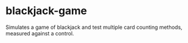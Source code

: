 # blackjack-game
Simulates a game of blackjack and test multiple card counting methods, measured against a control. 

